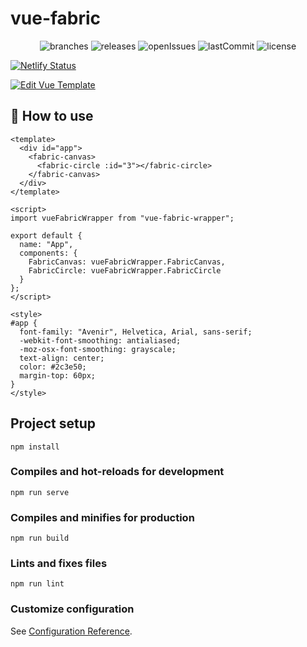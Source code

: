 # vue-fabric

<p align="center">
	<img src="https://flat.badgen.net/github/branches/bensladden/vue-fabric" alt="branches">
	<img src="https://flat.badgen.net/github/releases/bensladden/vue-fabric" alt="releases">
	<img src="https://flat.badgen.net/github/open-issues/bensladden/vue-fabric" alt="openIssues">
	<img src="https://flat.badgen.net/github/last-commit/bensladden/vue-fabric" alt="lastCommit">
	<img src="https://flat.badgen.net/github/license/bensladden/vue-fabric" alt="license">
</p>

[![Netlify Status](https://api.netlify.com/api/v1/badges/c31e91bb-b672-483c-bf98-1582de3cfaec/deploy-status)](https://app.netlify.com/sites/vue-fabric-wrapper/deploys)

[![Edit Vue Template](https://codesandbox.io/static/img/play-codesandbox.svg)](https://codesandbox.io/s/vue-template-rltsr?fontsize=14&hidenavigation=1&theme=dark)


## 🚀 How to use

```vue
<template>
  <div id="app">
    <fabric-canvas>
      <fabric-circle :id="3"></fabric-circle>
    </fabric-canvas>
  </div>
</template>

<script>
import vueFabricWrapper from "vue-fabric-wrapper";

export default {
  name: "App",
  components: {
    FabricCanvas: vueFabricWrapper.FabricCanvas,
    FabricCircle: vueFabricWrapper.FabricCircle
  }
};
</script>

<style>
#app {
  font-family: "Avenir", Helvetica, Arial, sans-serif;
  -webkit-font-smoothing: antialiased;
  -moz-osx-font-smoothing: grayscale;
  text-align: center;
  color: #2c3e50;
  margin-top: 60px;
}
</style>

```

## Project setup

```
npm install
```

### Compiles and hot-reloads for development

```
npm run serve
```

### Compiles and minifies for production

```
npm run build
```

### Lints and fixes files

```
npm run lint
```

### Customize configuration

See [Configuration Reference](https://cli.vuejs.org/config/).
